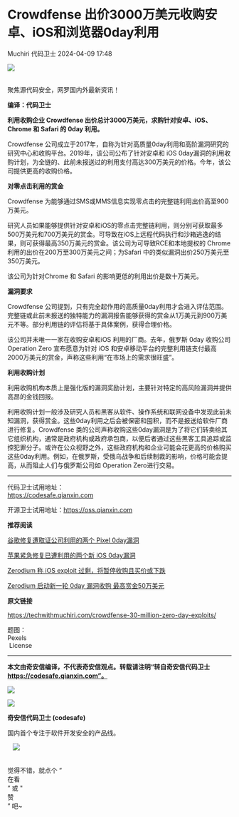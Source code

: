 #  Crowdfense 出价3000万美元收购安卓、iOS和浏览器0day利用   
Muchiri  代码卫士   2024-04-09 17:48  
  
![](https://mmbiz.qpic.cn/mmbiz_gif/Az5ZsrEic9ot90z9etZLlU7OTaPOdibteeibJMMmbwc29aJlDOmUicibIRoLdcuEQjtHQ2qjVtZBt0M5eVbYoQzlHiaw/640?wx_fmt=gif "")  
  
   
聚焦源代码安全，网罗国内外最新资讯！  
  
**编译：代码卫士**  
  
**利用收购企业 Crowdfense 出价总计3000万美元，求购针对安卓、iOS、Chrome 和 Safari 的 0day 利用。**  
  
  
  
Crowdfense 公司成立于2017年，自称为针对高质量0day利用和高阶漏洞研究的研究中心和收购平台。2019年，该公司公布了针对安卓和 iOS 0day漏洞的利用收购计划，为全链的、此前未报送过的利用支付高达300万美元的价格。今年，该公司提供更高的收购价格。  
  
  
**对零点击利用的赏金**  
  
  
Crowdfense 为能够通过SMS或MMS信息实现零点击的完整链利用出价高至900万美元。  
  
研究人员如果能够提供针对安卓和iOS的零点击完整链利用，则分别可获取最多500万美元和700万美元的赏金。可导致在iOS上远程代码执行和沙箱逃逸的结果，则可获得最高350万美元的赏金。该公司为可导致RCE和本地提权的 Chrome 利用的出价在200万至300万美元之间；为Safari 中的类似漏洞出价250万美元至350万美元。  
  
该公司为针对Chrome 和 Safari 的影响更低的利用出价是数十万美元。  
  
  
**漏洞要求**  
  
  
Crowdfense 公司提到，只有完全起作用的高质量0day利用才会进入评估范围。完整链或此前未报送的独特能力的漏洞报告能够获得的赏金从1万美元到900万美元不等。部分利用链的评估将基于具体案例，获得合理价格。  
  
该公司并未唯一一家在收购安卓和iOS 利用的厂商。去年，俄罗斯 0day 收购公司 Operation Zero 宣布愿意为针对 iOS 和安卓移动平台的完整利用链支付最高2000万美元的赏金，声称这些利用“在市场上的需求很旺盛”。  
  
  
**利用收购计划**  
  
  
利用收购机构本质上是强化版的漏洞奖励计划，主要针对特定的高风险漏洞并提供高昂的金钱回报。  
  
利用收购计划一般涉及研究人员和黑客从软件、操作系统和联网设备中发现此前未知漏洞，获得赏金。这些0day利用之后会被保密和囤积，而不是报送给软件厂商进行修复。Crowdfense 类的公司声称收购这些0day漏洞是为了将它们转卖给其它组织机构，通常是政府机构或政府承包商，以便后者通过这些黑客工具追踪或监控犯罪分子。或许在公众视野之外，这些政府机构和企业可能会花更高的价格购买这些0day利用。例如，在俄罗斯，受俄乌战争和后续制裁的影响，价格可能会提高，从而阻止人们与俄罗斯公司如 Operation Zero进行交易。  
  
  
****  
代码卫士试用地址：  
https://codesafe.qianxin.com  
  
开源卫士试用地址：https://oss.qianxin.com  
  
  
  
  
  
  
  
  
  
  
  
  
**推荐阅读**  
  
[谷歌修复遭取证公司利用的两个 Pixel 0day漏洞](http://mp.weixin.qq.com/s?__biz=MzI2NTg4OTc5Nw==&mid=2247519231&idx=1&sn=5f9f5009dffb1ec140664df249e99fae&chksm=ea94ba95dde33383baddf488f4094e6fa0cd272867dd83693a008407c6112765694a7f8ef1d6&scene=21#wechat_redirect)  
  
  
[苹果紧急修复已遭利用的两个新 iOS 0day漏洞](http://mp.weixin.qq.com/s?__biz=MzI2NTg4OTc5Nw==&mid=2247519003&idx=1&sn=87b2f80deede9f2cb8e1092e9732820f&chksm=ea94ba71dde333675f4150799bb36ccc5360912e77c0af8aef77e7426b9b0c244aabb76833e4&scene=21#wechat_redirect)  
  
  
[Zerodium 称 iOS exploit 过剩，将暂停收购且买价或下跌](http://mp.weixin.qq.com/s?__biz=MzI2NTg4OTc5Nw==&mid=2247493064&idx=2&sn=7c48e43ecc70a4b94a5d2ecc13b26117&chksm=ea94d4a2dde35db441bb69e2a04f1209f87af303e7e14a945a4600658276566bd46577dea321&scene=21#wechat_redirect)  
  
  
[Zerodium 启动新一轮 0day 漏洞收购 最高赏金50万美元](http://mp.weixin.qq.com/s?__biz=MzI2NTg4OTc5Nw==&mid=2247487506&idx=1&sn=762a7279c57ea740eea1107072251992&chksm=ea972178dde0a86e81554af6961ef238376378cfc6f29ce794dd1b810925dbc442792791e988&scene=21#wechat_redirect)  
  
  
  
  
**原文链接**  
  
  
https://techwithmuchiri.com/crowdfense-30-million-zero-day-exploits/  
  
  
题图：  
Pexels  
 License  
  
****  
**本文由奇安信编译，不代表奇安信观点。转载请注明“转自奇安信代码卫士 https://codesafe.qianxin.com”。**  
  
  
  
  
![](https://mmbiz.qpic.cn/mmbiz_jpg/oBANLWYScMSf7nNLWrJL6dkJp7RB8Kl4zxU9ibnQjuvo4VoZ5ic9Q91K3WshWzqEybcroVEOQpgYfx1uYgwJhlFQ/640?wx_fmt=jpeg "")  
  
![](https://mmbiz.qpic.cn/mmbiz_jpg/oBANLWYScMSN5sfviaCuvYQccJZlrr64sRlvcbdWjDic9mPQ8mBBFDCKP6VibiaNE1kDVuoIOiaIVRoTjSsSftGC8gw/640?wx_fmt=jpeg "")  
  
**奇安信代码卫士 (codesafe)**  
  
国内首个专注于软件开发安全的产品线。  
  
   ![](https://mmbiz.qpic.cn/mmbiz_gif/oBANLWYScMQ5iciaeKS21icDIWSVd0M9zEhicFK0rbCJOrgpc09iaH6nvqvsIdckDfxH2K4tu9CvPJgSf7XhGHJwVyQ/640?wx_fmt=gif "")  
  
   
觉得不错，就点个 “  
在看  
” 或 "  
赞  
” 吧~  
  
